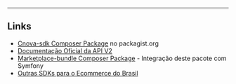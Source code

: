 <!-- links -->

---

## Links

* [Cnova-sdk Composer Package](https://packagist.org/packages/gpupo/cnova-sdk) no packagist.org
* [Documentação Oficial da API V2](https://desenvolvedores.cnova.com/api-portal/docs/apilojista/main/getting-started.html)
* [Marketplace-bundle Composer Package](https://opensource.gpupo.com/MarkethubBundle/) - Integração deste pacote com Symfony
* [Outras SDKs para o Ecommerce do Brasil](https://opensource.gpupo.com/common-sdk/)
